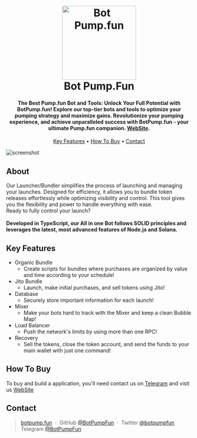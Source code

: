 
<h1 align="center">
  <br>
  <a href="http:/botpump.fun"><img src="https://botpumpfun.vercel.app/logo.webp" alt="Bot Pump.fun" width="200"></a>
  <br>
  Bot Pump.Fun
  <br>
</h1>

<h4 align="center">The Best Pump.fun Bot and Tools: Unlock Your Full Potential with BotPump.fun! Explore our top-tier bots and tools to optimize your pumping strategy and maximize gains. Revolutionize your pumping experience, and achieve unparalleled success with BotPump.fun - your ultimate Pump.fun companion. <a href="http://botpump.fun" target="_blank">WebSite</a>.</h4>

<p align="center">
  <a href="#key-features">Key Features</a> •
  <a href="#how-to-buy">How To Buy</a> •
  <a href="#contact">Contact</a>
  </p>

![screenshot](https://raw.githubusercontent.com/amitmerchant1990/electron-markdownify/master/app/img/markdownify.gif)


## About

Our Launcher/Bundler simplifies the process of launching and managing your launches. Designed for efficiency, it allows you to bundle token releases effortlessly while optimizing visibility and control. This tool gives you the flexibility and power to handle everything with ease. <br>
Ready to fully control your launch? <br>
<br>
**Developed in TypeScript, our All in one Bot follows SOLID principles and leverages the latest, most advanced features of Node.js and Solana.**



## Key Features

* Organic Bundle
  - Create scripts for bundles where purchases are organized by value and time according to your schedule!
* Jito Bundle
  - Launch, make initial purchases, and sell tokens using Jito!
* Database
  - Securely store important information for each launch! 
* Mixer
  - Make your bots hard to track with the Mixer and keep a clean Bubble Map!
* Load Balancer
  - Push the network's limits by using more than one RPC!
* Recovery
  - Sell the tokens, close the token account, and send the funds to your main wallet with just one command!

## How To Buy

To buy and build a application, you'll need contact us on [Telegram](https://t.me/BotsPumpFun) and visti us [WebSite](https://www.botpump.fun)


## **Contact**
 
> [botpump.fun](https://www.botpump.fun) &nbsp;&middot;&nbsp;
> GitHub [@BotPumpFun](https://github.com/BotPumpFun) &nbsp;&middot;&nbsp;
> Twitter [@botpumpfun](https://twitter.com/amit_merchant)
> Telegram [@BotPumpFun](https://t.me/BotsPumpFun)

